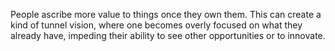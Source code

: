 People ascribe more value to things once they own them. This can create a kind of tunnel vision, where one becomes overly focused on what they already have, impeding their ability to see other opportunities or to innovate.